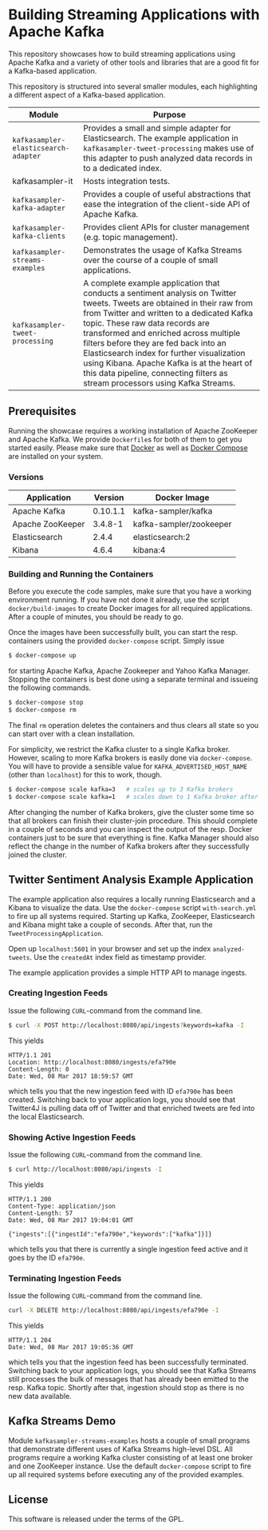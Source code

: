 # Building Streaming Applications with Apache Kafka

This repository showcases how to build streaming applications using Apache Kafka and a variety of other tools and libraries that are a good fit for a Kafka-based application. 

This repository is structured into several smaller modules, each highlighting a different aspect of a Kafka-based application.

| Module                               | Purpose                                                                                                                                                                                                                                                                                                                                                                                                                                                                  |
| ------------------------------------ | -------------------------------------------------------------------------------------------------------------------------------------------------------------------------------------------------------------------------------------------------------------------------------------------------------------------------------------------------------------------------------------------------------------------------------------------------------------------------|
| `kafkasampler-elasticsearch-adapter` | Provides a small and simple adapter for Elasticsearch. The example application in `kafkasampler-tweet-processing` makes use of this adapter to push analyzed data records in to a dedicated index.                                                                                                                                                                                                                                                                       |
| kafkasampler-it                      | Hosts integration tests.                                                                                                                                                                                                                                                                                                                                                                                                                                                 |
| `kafkasampler-kafka-adapter`         | Provides a couple of useful abstractions that ease the integration of the client-side API of Apache Kafka.                                                                                                                                                                                                                                                                                                                                                               |
| `kafkasampler-kafka-clients`         | Provides client APIs for cluster management (e.g. topic management).                                                                                                                                                                                                                                                                                                                                                                                                     |
| `kafkasampler-streams-examples`      | Demonstrates the usage of Kafka Streams over the course of a couple of small applications.                                                                                                                                                                                                                                                                                                                                                                               |
| `kafkasampler-tweet-processing`      | A complete example application that conducts a sentiment analysis on Twitter tweets. Tweets are obtained in their raw from from Twitter and written to a dedicated Kafka topic. These raw data records are transformed and enriched across multiple filters before they are fed back into an Elasticsearch index for further visualization using Kibana. Apache Kafka is at the heart of this data pipeline, connecting filters as stream processors using Kafka Streams.|

## Prerequisites

Running the showcase requires a working installation of Apache ZooKeeper and Apache Kafka. We provide `Dockerfile`s for both of them to get you started easily. Please make sure that [Docker](https://docs.docker.com/engine/installation/) as well as [Docker Compose](https://docs.docker.com/compose/install/) are installed on your system.

### Versions

| Application         | Version   | Docker Image            |
| ------------------- | --------- | ----------------------- |
| Apache Kafka        | 0.10.1.1  | kafka-sampler/kafka     |
| Apache ZooKeeper    | 3.4.8-1   | kafka-sampler/zookeeper |
| Elasticsearch       | 2.4.4     | elasticsearch:2         |
| Kibana              | 4.6.4     | kibana:4                |

### Building and Running the Containers

Before you execute the code samples, make sure that you have a working environment running. If you have not done it already, use the script ```docker/build-images``` to create Docker images for all required applications. After a couple of minutes, you should be ready to go.

Once the images have been successfully built, you can start the resp. containers using the provided ```docker-compose``` script. Simply issue

```bash
$ docker-compose up
```

for starting Apache Kafka, Apache Zookeeper and Yahoo Kafka Manager. Stopping the containers is best done using a separate terminal and issueing the following commands.

```bash
$ docker-compose stop
$ docker-compose rm
```

The final ```rm``` operation deletes the containers and thus clears all state so you can start over with a clean installation.

For simplicity, we restrict the Kafka cluster to a single Kafka broker. However, scaling to more Kafka brokers is easily done via `docker-compose`. You will have to provide a sensible value for `KAFKA_ADVERTISED_HOST_NAME` (other than `localhost`) for this to work, though. 

```bash
$ docker-compose scale kafka=3   # scales up to 3 Kafka brokers
$ docker-compose scale kafka=1   # scales down to 1 Kafka broker after the previous upscale
```

After changing the number of Kafka brokers, give the cluster some time so that all brokers can finish their cluster-join procedure. This should complete in a couple of seconds and you can inspect the output of the resp. Docker containers just to be sure that everything is fine. Kafka Manager should also reflect the change in the number of Kafka brokers after they successfully joined the cluster.

## Twitter Sentiment Analysis Example Application

The example application also requires a locally running Elasticsearch and a Kibana to visualize the data. Use the `docker-compose` script `with-search.yml` to fire up all systems required. Starting up Kafka, ZooKeeper, Elasticsearch and Kibana might take a couple of seconds. After that, run the `TweetProcessingApplication`.

Open up `localhost:5601` in your browser and set up the index `analyzed-tweets`. Use the `createdAt` index field as timestamp provider.

The example application provides a simple HTTP API to manage ingests.

### Creating Ingestion Feeds

Issue the following `CURL`-command from the command line.

```bash
$ curl -X POST http://localhost:8080/api/ingests?keywords=kafka -I
```

This yields

```
HTTP/1.1 201 
Location: http://localhost:8080/ingests/efa790e
Content-Length: 0
Date: Wed, 08 Mar 2017 18:59:57 GMT
```

which tells you that the new ingestion feed with ID `efa790e` has been created. Switching back to your application logs, you should see that Twitter4J is pulling data off of Twitter and that enriched tweets are fed into the local Elasticsearch.

### Showing Active Ingestion Feeds
 
Issue the following `CURL`-command from the command line.

```bash
$ curl http://localhost:8080/api/ingests -I
```

This yields

```
HTTP/1.1 200 
Content-Type: application/json
Content-Length: 57
Date: Wed, 08 Mar 2017 19:04:01 GMT

{"ingests":[{"ingestId":"efa790e","keywords":["kafka"]}]}
```

which tells you that there is currently a single ingestion feed active and it goes by the ID `efa790e`.

### Terminating Ingestion Feeds

Issue the following `CURL`-command from the command line.

```bash
curl -X DELETE http://localhost:8080/api/ingests/efa790e -I
```

This yields

```
HTTP/1.1 204 
Date: Wed, 08 Mar 2017 19:05:36 GMT
```

which tells you that the ingestion feed has been successfully terminated. Switching back to your application logs, you should see that Kafka Streams still processes the bulk of messages that has already been emitted to the resp. Kafka topic. Shortly after that, ingestion should stop as there is no new data available.

## Kafka Streams Demo

Module `kafkasampler-streams-examples` hosts a couple of small programs that demonstrate different uses of Kafka Streams high-level DSL. All programs require a working Kafka cluster consisting of at least one broker and one ZooKeeper instance. Use the default `docker-compose` script to fire up all required systems before executing any of the provided examples.



## License
 
 This software is released under the terms of the GPL.
